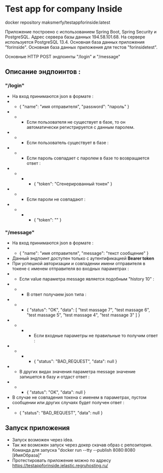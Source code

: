 # Test app for company Inside

docker repository maksmerfy/testappforinside:latest

Приложение построено с использованием Spring Boot, Spring Security и PostgreSQL.
Адрес сервера базы данных 194.58.101.68.
На сервере используется PostgreSQL 13.4.
Основная база данных приложения "forinside". 
Основная база данных приложения для тестов "forinsidetest".

Основные HTTP POST эндпоинты "/login" и "/message"

## Описание эндпоинтов :

### "/login"

* На вход принимаются json в формате :
*
    * {
      "name": "имя отправителя",
      "password": "пароль"
      }
*
    *
        * Если пользователя не существует в базе, то он автоматически регистрируется с данным паролем.
*
    *
        * Если пользователь существует в базе :
*
    *
        * Если пароль совпадает с паролем в базе то возвращается ответ :
*
    *
        *
            * { "token": "Сгенерированный токен" }
*
    *
        * Если пароли не совпадают :
*
    *
        *
            * { "token": "" }

### "/message"

* На вход принимаются json в формате :
*
    * {
      "name": "имя отправителя",
      "message": "текст сообщение"
      }
* Данный эндпоинт доступен только с аутентификацией **Bearer token**
* При успешной авторизации и совпадении имени отправителя в токене с именем отправителя во входных параметрах :
*
    * Если value параметра message является подобным "history 10" :
*
    *
        * В ответ получаем json типа :
*
    *
        * {
          "status": "OK",
          "data": [
          "test massage 7",
          "test massage 6",
          "test massage 5",
          "test massage 4",
          "test massage 3"
          ]
          }
*
    *
        *
            * Если входные параметры не правильные то получим ответ :
*
    *
        *
            * {
              "status": "BAD_REQUEST",
              "data": null }
*
    * В других видах значения параметра message значение запишется в базу и отдаст ответ :
*
    *
        * {
          "status": "OK",
          "data": null }
* В случае не совпадения токена с именем в параметрах, пустом сообщении или других случаях будет получен ответ :
*
    * {
      "status": "BAD_REQUEST",
      "data": null }

## Запуск приложения

* Запуск возможен через idea. 
* Так же возможен запуск через докер скачав образ с репозитория. Команда для запуска "docker run --tty --publish 8080:8080 [ИмяОбраза]"
* Протестировать приложение можно по адресу https://testappforinside.jelastic.regruhosting.ru/
